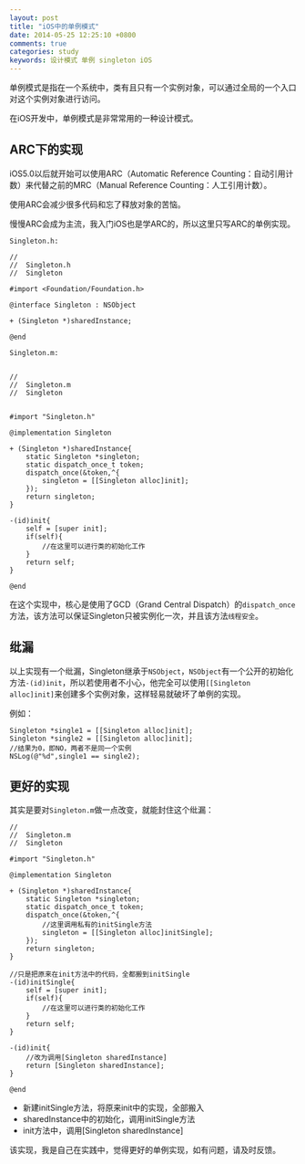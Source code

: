 ```yaml
---
layout: post
title: "iOS中的单例模式"
date: 2014-05-25 12:25:10 +0800
comments: true
categories: study
keywords: 设计模式 单例 singleton iOS
---
```


单例模式是指在一个系统中，类有且只有一个实例对象，可以通过全局的一个入口对这个实例对象进行访问。

在iOS开发中，单例模式是非常常用的一种设计模式。

## ARC下的实现
iOS5.0以后就开始可以使用ARC（Automatic Reference Counting：自动引用计数）来代替之前的MRC（Manual Reference Counting：人工引用计数）。

使用ARC会减少很多代码和忘了释放对象的苦恼。

慢慢ARC会成为主流，我入门iOS也是学ARC的，所以这里只写ARC的单例实现。

`Singleton.h:`
```objc
//
//  Singleton.h
//  Singleton

#import <Foundation/Foundation.h>

@interface Singleton : NSObject

+ (Singleton *)sharedInstance;

@end

```

`Singleton.m:`
```objc

//
//  Singleton.m
//  Singleton


#import "Singleton.h"

@implementation Singleton

+ (Singleton *)sharedInstance{
    static Singleton *singleton;
    static dispatch_once_t token;
    dispatch_once(&token,^{
        singleton = [[Singleton alloc]init];
    });
    return singleton;
}

-(id)init{
    self = [super init];
    if(self){
        //在这里可以进行类的初始化工作
    }
    return self;
}

@end

```

在这个实现中，核心是使用了GCD（Grand Central Dispatch）的`dispatch_once`方法，该方法可以保证Singleton只被实例化一次，并且该方法`线程安全`。

## 纰漏
以上实现有一个纰漏，Singleton继承于`NSObject`，`NSObject`有一个公开的初始化方法`-(id)init`，所以若使用者不小心，他完全可以使用`[[Singleton alloc]init]`来创建多个实例对象，这样轻易就破坏了单例的实现。

例如：
```objc
Singleton *single1 = [[Singleton alloc]init];
Singleton *single2 = [[Singleton alloc]init];
//结果为0，即NO，两者不是同一个实例
NSLog(@"%d",single1 == single2);
```

## 更好的实现
其实是要对`Singleton.m`做一点改变，就能封住这个纰漏：

```objc
//
//  Singleton.m
//  Singleton

#import "Singleton.h"

@implementation Singleton

+ (Singleton *)sharedInstance{
    static Singleton *singleton;
    static dispatch_once_t token;
    dispatch_once(&token,^{
        //这里调用私有的initSingle方法
        singleton = [[Singleton alloc]initSingle];
    });
    return singleton;
}
    
//只是把原来在init方法中的代码，全都搬到initSingle
-(id)initSingle{
    self = [super init];
    if(self){
        //在这里可以进行类的初始化工作
    }
    return self;
}

-(id)init{
    //改为调用[Singleton sharedInstance]
    return [Singleton sharedInstance];
}

@end
```

* 新建initSingle方法，将原来init中的实现，全部搬入
* sharedInstance中的初始化，调用initSingle方法
* init方法中，调用[Singleton sharedInstance]


该实现，我是自己在实践中，觉得更好的单例实现，如有问题，请及时反馈。